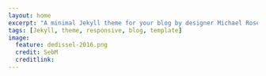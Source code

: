 ```yaml
---
layout: home
excerpt: "A minimal Jekyll theme for your blog by designer Michael Rose."
tags: [Jekyll, theme, responsive, blog, template]
image:
  feature: dedissel-2016.png
  credit: SebM
  creditlink: 
---
```

